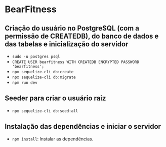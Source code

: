 # BearFitness

## Criação do usuário no PostgreSQL (com a permissão de CREATEDB), do banco de dados e das tabelas e inicialização do servidor

- ```sudo -u postgres psql```
- ```CREATE USER bearfitness WITH CREATEDB ENCRYPTED PASSWORD 'bearfitness';```
- ```npx sequelize-cli db:create```
- ```npx sequelize-cli db:migrate```
- ```npm run dev```

## Seeder para criar o usuário raiz

- ```npx sequelize-cli db:seed:all```

## Instalação das dependências e iniciar o servidor

- ```npm install```: Instalar as dependências.